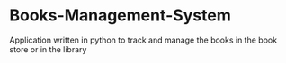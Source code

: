 # Books-Management-System
Application written in python to track and manage the books in the book store or in the library
